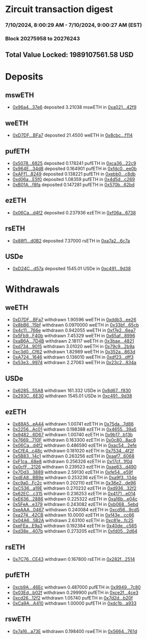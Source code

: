 # Zircuit transaction digest
### 7/10/2024, 8:00:29 AM - 7/10/2024, 9:00:27 AM (EST)
### Block 20275958 to 20276243

## Total Value Locked: 1989107561.58 USD

# Deposits
## mswETH
- [0x96a4...37e6](https://etherscan.io/address/0x96a4a762B0f7501b9e493f32c179c893433E37e6) deposited 3.21038 mswETH in [0xa021...42f9](https://etherscan.io/tx/0x96a4a762B0f7501b9e493f32c179c893433E37e6)
## weETH
- [0xD7DF...BFa7](https://etherscan.io/address/0xD7DF7E085214743530afF339aFC420c7c720BFa7) deposited 21.4500 weETH in [0x8cbc...f114](https://etherscan.io/tx/0xD7DF7E085214743530afF339aFC420c7c720BFa7)
## pufETH
- [0x5078...6825](https://etherscan.io/address/0x507827A4Ec3efFA7b6f829cC2d0Bae47C2656825) deposited 0.178241 pufETH in [0xca36...22c9](https://etherscan.io/tx/0x507827A4Ec3efFA7b6f829cC2d0Bae47C2656825)
- [0x964E...34d8](https://etherscan.io/address/0x964E4b6EE7b6F6fd9543cf5A2E91103B69e234d8) deposited 0.164901 pufETH in [0xfdc0...ee0b](https://etherscan.io/tx/0x964E4b6EE7b6F6fd9543cf5A2E91103B69e234d8)
- [0xAFf1...8249](https://etherscan.io/address/0xAFf14DF3696de53CF028B358F6AEdBCd8A518249) deposited 0.138221 pufETH in [0xebb0...c8db](https://etherscan.io/tx/0xAFf14DF3696de53CF028B358F6AEdBCd8A518249)
- [0xd06a...E5f0](https://etherscan.io/address/0xd06a84AD194B351C8Cbc09Ef04f43d85a603E5f0) deposited 1.08359 pufETH in [0x4d5d...c269](https://etherscan.io/tx/0xd06a84AD194B351C8Cbc09Ef04f43d85a603E5f0)
- [0xB01A...f8fa](https://etherscan.io/address/0xB01A39e51C178efC51CAa1A296C39eEEc13Cf8fa) deposited 0.147281 pufETH in [0x570b...62bd](https://etherscan.io/tx/0xB01A39e51C178efC51CAa1A296C39eEEc13Cf8fa)
## ezETH
- [0x06Ca...d4f2](https://etherscan.io/address/0x06Caa132A44554C5C36c2a9F93DA13be4bD9d4f2) deposited 0.237936 ezETH in [0xf06a...6738](https://etherscan.io/tx/0x06Caa132A44554C5C36c2a9F93DA13be4bD9d4f2)
## rsETH
- [0x88f1...d0B2](https://etherscan.io/address/0x88f110722A4D32E1238c069d31abE7A6CA89d0B2) deposited 7.37000 rsETH in [0xa7a2...6c7a](https://etherscan.io/tx/0x88f110722A4D32E1238c069d31abE7A6CA89d0B2)
## USDe
- [0xD24C...d57a](https://etherscan.io/address/0xD24Cfe2d0fa81369ca6291c28ac5426e16B6d57a) deposited 1545.01 USDe in [0xc491...9d38](https://etherscan.io/tx/0xD24Cfe2d0fa81369ca6291c28ac5426e16B6d57a)
# Withdrawals
## weETH
- [0xD7DF...BFa7](https://etherscan.io/address/0xD7DF7E085214743530afF339aFC420c7c720BFa7) withdrawn 1.90596 weETH in [0xddb3...ee26](https://etherscan.io/tx/0xD7DF7E085214743530afF339aFC420c7c720BFa7)
- [0x8bB6...15bf](https://etherscan.io/address/0x8bB621303A0583fDD17892AcBD14e86E041715bf) withdrawn 0.0970000 weETH in [0x33bf...65cb](https://etherscan.io/tx/0x8bB621303A0583fDD17892AcBD14e86E041715bf)
- [0x4c11...766e](https://etherscan.io/address/0x4c115b45b1C94aB4Da67328E7C6763Ed4f9c766e) withdrawn 0.942055 weETH in [0xf7e2...6ea7](https://etherscan.io/tx/0x4c115b45b1C94aB4Da67328E7C6763Ed4f9c766e)
- [0x5Fb9...F40b](https://etherscan.io/address/0x5Fb95a524D46c037c31c545b1b43BEC9065CF40b) withdrawn 7.45329 weETH in [0x65af...8996](https://etherscan.io/tx/0x5Fb95a524D46c037c31c545b1b43BEC9065CF40b)
- [0xaB6A...7D4B](https://etherscan.io/address/0xaB6AFA507adFac8A2c22C85716CB74156c897D4B) withdrawn 2.18117 weETH in [0x3bae...4821](https://etherscan.io/tx/0xaB6AFA507adFac8A2c22C85716CB74156c897D4B)
- [0xd734...9015](https://etherscan.io/address/0xd734DCE28BCB7cFb02978F4b985e279C78249015) withdrawn 3.01020 weETH in [0x79c9...2b9a](https://etherscan.io/tx/0xd734DCE28BCB7cFb02978F4b985e279C78249015)
- [0xc3d0...Cf62](https://etherscan.io/address/0xc3d07A32b57Fd277939E7c83f83fF47e3BE5Cf62) withdrawn 1.82989 weETH in [0x352a...863d](https://etherscan.io/tx/0xc3d07A32b57Fd277939E7c83f83fF47e3BE5Cf62)
- [0xA724...1646](https://etherscan.io/address/0xA72443BA9A40d52A1Bb4fae0C7eF9E92105a1646) withdrawn 0.136010 weETH in [0xdf23...dff3](https://etherscan.io/tx/0xA72443BA9A40d52A1Bb4fae0C7eF9E92105a1646)
- [0x53e3...9974](https://etherscan.io/address/0x53e39C866eEc5a5BCAe529d485CC38014a639974) withdrawn 2.27063 weETH in [0x23c2...834a](https://etherscan.io/tx/0x53e39C866eEc5a5BCAe529d485CC38014a639974)
## USDe
- [0x6285...55A8](https://etherscan.io/address/0x62851211A16fe53D2a609eC6303168bF386055A8) withdrawn 161.332 USDe in [0x8d67...f830](https://etherscan.io/tx/0x62851211A16fe53D2a609eC6303168bF386055A8)
- [0x293C...6E30](https://etherscan.io/address/0x293C6937D8D82e05B01335F7B33FBA0c8e256E30) withdrawn 1545.01 USDe in [0xc491...9d38](https://etherscan.io/tx/0x293C6937D8D82e05B01335F7B33FBA0c8e256E30)
## ezETH
- [0x88A5...eA44](https://etherscan.io/address/0x88A5d0063252001FE92AE702b15aC667BDc8eA44) withdrawn 1.00741 ezETH in [0x75da...7d86](https://etherscan.io/tx/0x88A5d0063252001FE92AE702b15aC667BDc8eA44)
- [0x2256...Ac01](https://etherscan.io/address/0x2256fCf37013BFF0608221866bD733882149Ac01) withdrawn 0.198388 ezETH in [0x4655...39a5](https://etherscan.io/tx/0x2256fCf37013BFF0608221866bD733882149Ac01)
- [0x9482...6D67](https://etherscan.io/address/0x94825FB38BF7D43107952b084a41D4c3056B6D67) withdrawn 1.00740 ezETH in [0x9b17...b13b](https://etherscan.io/tx/0x94825FB38BF7D43107952b084a41D4c3056B6D67)
- [0x7669...710F](https://etherscan.io/address/0x766952FFfeA64C9BAf09aadDcE26910dbb3d710F) withdrawn 0.163300 ezETH in [0x0c80...8ac8](https://etherscan.io/tx/0x766952FFfeA64C9BAf09aadDcE26910dbb3d710F)
- [0x06Ca...d4f2](https://etherscan.io/address/0x06Caa132A44554C5C36c2a9F93DA13be4bD9d4f2) withdrawn 0.486590 ezETH in [0xac54...2efe](https://etherscan.io/tx/0x06Caa132A44554C5C36c2a9F93DA13be4bD9d4f2)
- [0xCfE4...c48c](https://etherscan.io/address/0xCfE46992f87CE515e07496322B37a329779Ec48c) withdrawn 0.181020 ezETH in [0x7534...4f2f](https://etherscan.io/tx/0xCfE46992f87CE515e07496322B37a329779Ec48c)
- [0x5B83...14c1](https://etherscan.io/address/0x5B833F11AAB1Fb7a05e709164136184C602014c1) withdrawn 0.263256 ezETH in [0xaaf7...6068](https://etherscan.io/tx/0x5B833F11AAB1Fb7a05e709164136184C602014c1)
- [0xF1ca...68e8](https://etherscan.io/address/0xF1ca53d34242411389343A0f5254316097d768e8) withdrawn 0.256326 ezETH in [0x17cf...1f0d](https://etherscan.io/tx/0xF1ca53d34242411389343A0f5254316097d768e8)
- [0x0cfF...2126](https://etherscan.io/address/0x0cfF57744673Da04542018a84502C548c25F2126) withdrawn 0.239523 ezETH in [0xae63...d490](https://etherscan.io/tx/0x0cfF57744673Da04542018a84502C548c25F2126)
- [0x7Dd3...3889](https://etherscan.io/address/0x7Dd3b523B70eCbc3900BBBDcE7AFd62F75c83889) withdrawn 2.59130 ezETH in [0xfe54...e59f](https://etherscan.io/tx/0x7Dd3b523B70eCbc3900BBBDcE7AFd62F75c83889)
- [0xdEA8...BB9e](https://etherscan.io/address/0xdEA8a90e628E269046a7FC0E9cdC33B1BFafBB9e) withdrawn 0.253236 ezETH in [0xa9f3...134e](https://etherscan.io/tx/0xdEA8a90e628E269046a7FC0E9cdC33B1BFafBB9e)
- [0xc9a0...Fc2c](https://etherscan.io/address/0xc9a065533eCD9F99Cf6a6F16bcd9F721f7FbFc2c) withdrawn 0.202110 ezETH in [0x36e2...de96](https://etherscan.io/tx/0xc9a065533eCD9F99Cf6a6F16bcd9F721f7FbFc2c)
- [0xC536...a19E](https://etherscan.io/address/0xC5363258FF8ABBC947Ad6712C5a340060a7fa19E) withdrawn 0.270232 ezETH in [0xd936...32f2](https://etherscan.io/tx/0xC5363258FF8ABBC947Ad6712C5a340060a7fa19E)
- [0x62EC...c315](https://etherscan.io/address/0x62ECd65C9BF7a5b7904E3e2903c16b64C296c315) withdrawn 0.236253 ezETH in [0x4171...e014](https://etherscan.io/tx/0x62ECd65C9BF7a5b7904E3e2903c16b64C296c315)
- [0xE636...2886](https://etherscan.io/address/0xE636A4669924213a16C1A0dDD49F573c47cE2886) withdrawn 0.225322 ezETH in [0xa16b...e04c](https://etherscan.io/tx/0xE636A4669924213a16C1A0dDD49F573c47cE2886)
- [0x5FeA...e379](https://etherscan.io/address/0x5FeA889047331C6c65Bb1A1A559F1EAE9A75e379) withdrawn 0.243082 ezETH in [0xb068...5ebd](https://etherscan.io/tx/0x5FeA889047331C6c65Bb1A1A559F1EAE9A75e379)
- [0xeAAA...0467](https://etherscan.io/address/0xeAAADE6db7B53683A87eF1f9E43617500f130467) withdrawn 0.240084 ezETH in [0xcd56...9cd5](https://etherscan.io/tx/0xeAAADE6db7B53683A87eF1f9E43617500f130467)
- [0xa274...42CB](https://etherscan.io/address/0xa2740b7C8CF37B974A87a168fa5F73c9d82342CB) withdrawn 10.0000 ezETH in [0xf43e...cc66](https://etherscan.io/tx/0xa2740b7C8CF37B974A87a168fa5F73c9d82342CB)
- [0x04A6...5B2A](https://etherscan.io/address/0x04A64871e3913B911B468531B511420D45ED5B2A) withdrawn 2.63100 ezETH in [0xc81e...fc25](https://etherscan.io/tx/0x04A64871e3913B911B468531B511420D45ED5B2A)
- [0xeFEa...E9a3](https://etherscan.io/address/0xeFEa858C285f3431Fc5BC1AD432dE4194AF9E9a3) withdrawn 0.192384 ezETH in [0x40de...c565](https://etherscan.io/tx/0xeFEa858C285f3431Fc5BC1AD432dE4194AF9E9a3)
- [0xd38e...407b](https://etherscan.io/address/0xd38eCf038D9a995fD83815D588cdbF70814B407b) withdrawn 0.273205 ezETH in [0xfd05...2d64](https://etherscan.io/tx/0xd38eCf038D9a995fD83815D588cdbF70814B407b)
## rsETH
- [0x7C76...CE43](https://etherscan.io/address/0x7C76f5b70C888dFc3178d957c61E5074f686CE43) withdrawn 0.167800 rsETH in [0x282f...2514](https://etherscan.io/tx/0x7C76f5b70C888dFc3178d957c61E5074f686CE43)
## pufETH
- [0xcb9A...46Ec](https://etherscan.io/address/0xcb9A9a8a0f2A889D5F649258F88EAF84202046Ec) withdrawn 0.487000 pufETH in [0x9949...7c80](https://etherscan.io/tx/0xcb9A9a8a0f2A889D5F649258F88EAF84202046Ec)
- [0x03Ed...b02f](https://etherscan.io/address/0x03Edd76C30398a47B61857138D1197Cad32Db02f) withdrawn 0.299900 pufETH in [0xce2f...4ce3](https://etherscan.io/tx/0x03Edd76C30398a47B61857138D1197Cad32Db02f)
- [0xcd26...12f2](https://etherscan.io/address/0xcd26562FA875bDb66cbC9DeF2077A23b8E7612f2) withdrawn 1.05740 pufETH in [0x7d2d...b20f](https://etherscan.io/tx/0xcd26562FA875bDb66cbC9DeF2077A23b8E7612f2)
- [0xCa9A...A410](https://etherscan.io/address/0xCa9Ab97A1BBA1B579c89FCc42A0fd0f43eb3A410) withdrawn 1.00000 pufETH in [0xdc1b...a933](https://etherscan.io/tx/0xCa9Ab97A1BBA1B579c89FCc42A0fd0f43eb3A410)
## rswETH
- [0x7a16...a73E](https://etherscan.io/address/0x7a16Ee20ab32AB18e761E011ae703D0EfFeea73E) withdrawn 0.198400 rswETH in [0x5664...761d](https://etherscan.io/tx/0x7a16Ee20ab32AB18e761E011ae703D0EfFeea73E)
